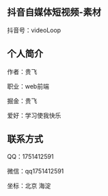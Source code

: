 ## 抖音自媒体短视频-素材

抖音号：videoLoop

## 个人简介

作者：贵飞

职业：web前端

掘金：贵飞

爱好：学习使我快乐

## 联系方式

QQ：1751412591

微信：qq1751412591

坐标：北京 海淀
